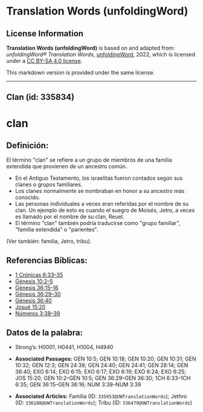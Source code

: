 # Translation Words (unfoldingWord)

## License Information

**Translation Words (unfoldingWord)** is based on and adapted from: _unfoldingWord® Translation Words_, [unfoldingWord](https://unfoldingword.org/utw), 2022, which is licensed under a [CC BY-SA 4.0 license](https://creativecommons.org/licenses/by-sa/4.0/legalcode.en).

This markdown version is provided under the same license.



--------------------------------

## Clan (id: 335834)

clan
====

Definición:
-----------

El término "clan" se refiere a un grupo de miembros de una familia extendida que provienen de un ancestro común.

* En el Antiguo Testamento, los israelitas fueron contados según sus clanes o grupos familiares.
* Los clanes normalmente se nombraban en honor a su ancestro más conocido.
* Las personas individuales a veces eran referidas por el nombre de su clan. Un ejemplo de esto es cuando el suegro de Moisés, Jetro, a veces es llamado por el nombre de su clan, Reuel.
* El término "clan" también podría traducirse como "grupo familiar", "familia extendida" o "parientes".

(Ver también: familia, Jetro, tribu).

Referencias Bíblicas:
---------------------

* [1 Crónicas 6:33–35](https://ref.ly/1Chr6:33-1Chr6:35)
* [Génesis 10:2–5](https://ref.ly/Gen10:2-Gen10:5)
* [Génesis 36:15–16](https://ref.ly/Gen36:15-Gen36:16)
* [Génesis 36:29–30](https://ref.ly/Gen36:29-Gen36:30)
* [Génesis 36:40](https://ref.ly/Gen36:40)
* [Josué 15:20](https://ref.ly/Josh15:20)
* [Números 3:38–39](https://ref.ly/Num3:38-Num3:39)

Datos de la palabra:
--------------------

* Strong’s: H0001, H0441, H1004, H4940

* **Associated Passages:** GEN 10:5; GEN 10:18; GEN 10:20; GEN 10:31; GEN 10:32; GEN 12:3; GEN 24:38; GEN 24:40; GEN 24:41; GEN 28:14; GEN 36:40; EXO 6:14; EXO 6:15; EXO 6:17; EXO 6:19; EXO 6:24; EXO 6:25; JOS 15:20; GEN 10:2–GEN 10:5; GEN 36:29–GEN 36:30; 1CH 6:33–1CH 6:35; GEN 36:15–GEN 36:16; NUM 3:38–NUM 3:39
* **Associated Articles:** Familia (ID: `335953@UWTranslationWords`); Jethro (ID: `336108@UWTranslationWords`); Tribu (ID: `336479@UWTranslationWords`)

